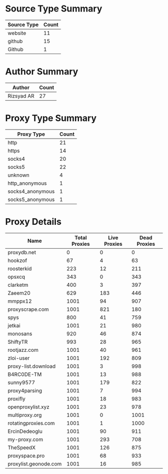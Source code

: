 # Source Type Summary

| Source Type | Count |
|-------------|-------|
| website | 11 |
| github | 15 |
| Github | 1 |


# Author Summary

| Author | Count |
|--------|-------|
| Rizsyad AR | 27 |


# Proxy Type Summary

| Proxy Type | Count |
|------------|-------|
| http | 21 |
| https | 14 |
| socks4 | 20 |
| socks5 | 22 |
| unknown | 4 |
| http_anonymous | 1 |
| socks4_anonymous | 1 |
| socks5_anonymous | 1 |


# Proxy Details

| Name | Total Proxies | Live Proxies | Dead Proxies |
|------|---------------|--------------|---------------|
| proxydb.net | 0 | 0 | 0 |
| hookzof | 67 | 4 | 63 |
| roosterkid | 223 | 12 | 211 |
| opsxcq | 343 | 0 | 343 |
| clarketm | 400 | 3 | 397 |
| Zaeem20 | 629 | 183 | 446 |
| mmppx12 | 1001 | 94 | 907 |
| proxyscrape.com | 1001 | 821 | 180 |
| spys | 800 | 41 | 759 |
| jetkai | 1001 | 21 | 980 |
| monosans | 920 | 46 | 874 |
| ShiftyTR | 993 | 28 | 965 |
| rootjazz.com | 1001 | 40 | 961 |
| zloi-user | 1001 | 192 | 809 |
| proxy-list.download | 1001 | 3 | 998 |
| B4RC0DE-TM | 1001 | 13 | 988 |
| sunny9577 | 1001 | 179 | 822 |
| proxy4parsing | 1001 | 7 | 994 |
| proxifly | 1001 | 18 | 983 |
| openproxylist.xyz | 1001 | 23 | 978 |
| multiproxy.org | 1001 | 0 | 1001 |
| rotatingproxies.com | 1001 | 1 | 1000 |
| ErcinDedeoglu | 1001 | 90 | 911 |
| my-proxy.com | 1001 | 293 | 708 |
| TheSpeedX | 1001 | 126 | 875 |
| proxyspace.pro | 1001 | 68 | 933 |
| proxylist.geonode.com | 1001 | 16 | 985 |

